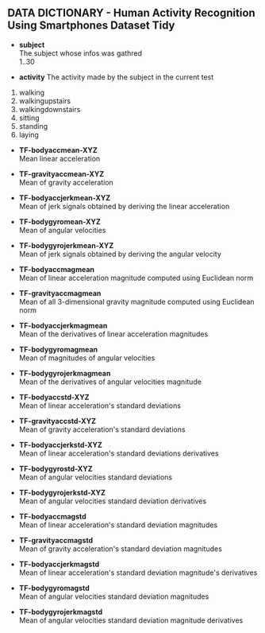 ## DATA DICTIONARY - Human Activity Recognition Using Smartphones Dataset Tidy
	
- **subject**  
The subject whose infos was gathred  
	1..30  

- **activity**
	The activity made by the subject in the current test

 1. walking 
 2. walkingupstairs
 3. walkingdownstairs
 4. sitting
 5. standing
 6. laying

- **TF-bodyaccmean-XYZ**  
	Mean linear acceleration  

- **TF-gravityaccmean-XYZ**  
	Mean of gravity acceleration  
	
- **TF-bodyaccjerkmean-XYZ**  
	Mean of jerk signals obtained by deriving the linear acceleration  
	
- **TF-bodygyromean-XYZ**  
	Mean of angular velocities  

- **TF-bodygyrojerkmean-XYZ**  
	Mean of jerk signals obtained by deriving the angular velocity  
	
- **TF-bodyaccmagmean**  
	Mean of linear acceleration magnitude computed using Euclidean norm  
	
- **TF-gravityaccmagmean**  
	Mean of all 3-dimensional gravity magnitude computed using Euclidean norm  

- **TF-bodyaccjerkmagmean**  
	Mean of the derivatives of linear acceleration magnitudes  

- **TF-bodygyromagmean**  
	Mean of magnitudes of angular velocities  
	
- **TF-bodygyrojerkmagmean**  
	Mean of the derivatives of angular velocities magnitude  
	
- **TF-bodyaccstd-XYZ**  
	Mean of linear acceleration's standard deviations  

- **TF-gravityaccstd-XYZ**  
	Mean of gravity acceleration's standard deviations  

- **TF-bodyaccjerkstd-XYZ**  
	Mean of linear acceleration's standard deviations derivatives  

- **TF-bodygyrostd-XYZ**  
	Mean of angular velocities standard deviations  

- **TF-bodygyrojerkstd-XYZ**  
	Mean of angular velocities standard deviation derivatives  
	
- **TF-bodyaccmagstd**  
	Mean of linear acceleration's standard deviation magnitudes  
	
- **TF-gravityaccmagstd**  
	Mean of gravity acceleration's standard deviation magnitudes  
	
- **TF-bodyaccjerkmagstd**  
	Mean of linear acceleration's standard deviation magnitude's derivatives  

- **TF-bodygyromagstd**  
	Mean of angular velocities standard deviation magnitudes  
	
- **TF-bodygyrojerkmagstd**  
	Mean of angular velocities standard deviation magnitude derivatives  
